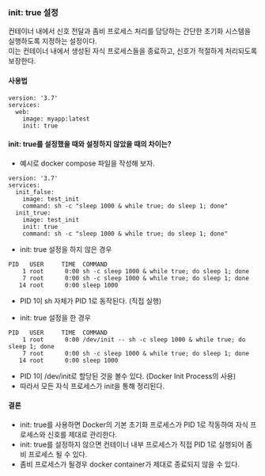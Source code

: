 
### init: true 설정
컨테이너 내에서 신호 전달과 좀비 프로세스 처리를 담당하는 간단한 초기화 시스템을 실행하도록 지정하는 설정이다.
<br>이는 컨테이너 내에서 생성된 자식 프로세스들을 종료하고, 신호가 적절하게 처리되도록 보장한다.

#### 사용법
```commandline
version: '3.7'
services:
  web:
    image: myapp:latest
    init: true
```

#### init: true를 설정했을 때와 설정하지 않았을 때의 차이는?

- 예시로 docker compose 파일을 작성해 보자.
```commandline
version: '3.7'
services:
  init_false:
    image: test_init
    command: sh -c "sleep 1000 & while true; do sleep 1; done"
  init_true:
    image: test_init
    init: true
    command: sh -c "sleep 1000 & while true; do sleep 1; done"
```

- init: true 설정을 하지 않은 경우
```commandline
PID   USER     TIME  COMMAND
    1 root      0:00 sh -c sleep 1000 & while true; do sleep 1; done
    7 root      0:00 sh -c sleep 1000 & while true; do sleep 1; done
   14 root      0:00 sleep 1000
```
- PID 1이 sh 자체가 PID 1로 동작된다. (직접 실행)

- init: true 설정을 한 경우
```
PID   USER     TIME  COMMAND
    1 root      0:00 /dev/init -- sh -c sleep 1000 & while true; do sleep 1; done
    7 root      0:00 sh -c sleep 1000 & while true; do sleep 1; done
   14 root      0:00 sleep 1000
```
- PID 1이 /dev/init로 할당된 것을 볼수 있다. (Docker Init Process의 사용)
- 따라서 모든 자식 프로세스가 init을 통해 정리된다.

#### 결론
- init: true를 사용하면 Docker의 기본 초기화 프로세스가 PID 1로 작동하여 자식 프로세스와 신호를 제대로 관리한다.
- init: true를 설정하지 않으면 컨테이너 내부 프로세스가 직접 PID 1로 실행되어 좀비 프로세스 될 수 있다.
- 좀비 프로세스가 될경우 docker container가 제대로 종료되지 않을 수 있다.
